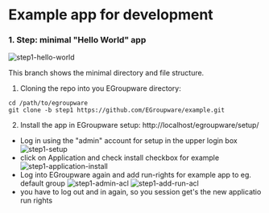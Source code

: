 # Example app for development

### 1. Step: minimal "Hello World" app

![step1-hello-world](https://user-images.githubusercontent.com/972180/68392090-4b047a80-0169-11ea-87ce-a1ef6d2f7ea5.png)

This branch shows the minimal directory and file structure.

1. Cloning the repo into you EGroupware directory:
```
cd /path/to/egroupware
git clone -b step1 https://github.com/EGroupware/example.git
```

2. Install the app in EGroupware setup: http://localhost/egroupware/setup/

* Log in using the "admin" account for setup in the upper login box
![step1-setup](https://user-images.githubusercontent.com/972180/68393526-85234b80-016c-11ea-8480-620160c3b086.png)
* click on Application and check install checkbox for example
![step1-application-install](https://user-images.githubusercontent.com/972180/68393525-85234b80-016c-11ea-9677-8c535ac03a15.png)
* Log into EGroupware again and add run-rights for example app to eg. default group
![step1-admin-acl](https://user-images.githubusercontent.com/972180/68394226-b9e3d280-016d-11ea-9dbf-e769eb499e82.png)
![step1-add-run-acl](https://user-images.githubusercontent.com/972180/68394225-b9e3d280-016d-11ea-856d-36033d6c7fd8.png)
* you have to log out and in again, so you session get's the new applicatio run rights
